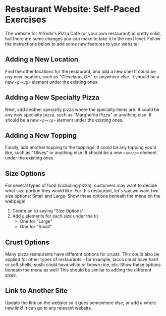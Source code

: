 # Restaurant Website: Self-Paced Exercises
The website for Alfredo's Pizza Cafe (or your own restaurant) is pretty solid, but there are some changes you can make to take it to the next level. Follow the instructions below to add some new features to your website!

## Adding a New Location
Find the other locations for the restaurant, and add a new one! It could be any new location, such as "Cleveland, OH" or anywhere else. It should be a new `<p></p>` element under the existing ones.

## Adding a New Specialty Pizza
Next, add another specialty pizza where the specialty items are. It could be any new specialty pizza, such as "Margherita Pizza" or anything else. It should be a new `<p></p>` element under the existing ones.

## Adding a New Topping
Finally, add another topping to the toppings. It could be any topping you'd like, such as "Olives" or anything else. It should be a new `<p></p>` element under the existing ones.

## Size Options
For several types of food (including pizza), customers may want to decide what size portion they would like. For this restaurant, let's say we want two size options: Small and Large. Show these options beneath the menu on the webpage!

1. Create an `h3` saying "Size Options"
1. Add `p` elements for each size under the `h3`
    - One for "Large"
    - One for "Small"

## Crust Options
Many pizza restaurants have different options for crusts. This could also be applied for other types of restaurants - for example, tacos could have hard or soft shells, sushi could have white or brown rice, etc. Show these options beneath the menu as well! This should be similar to adding the different sizes.

## Link to Another Site
Update the link on the website so it goes somewhere else, or add a whole new link! It can go to any relevant website.
